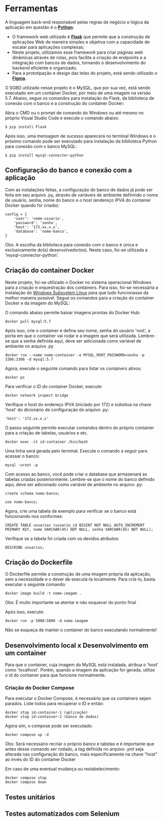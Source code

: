# Ferramentas 
A linguagem back-end responsável pelas regras de negócio e lógica da aplicação em questão é o **[Python](https://docs.python.org/pt-br/3/tutorial/)**:
* O framework web utilizado é **[Flask](https://flask.palletsprojects.com/en/3.0.x/)** que permite que a construção de aplicações Web de maneira simples e objetiva com a capacidade de escalar para aplicações complexas;
* Neste projeto, utilizamos esse framework para criar páginas web dinâmicas através de rotas, pois facilita a criação de endpoints e a integração com bancos de dados, tornando o desenvolvimento do backend eficiente e organizado;
* Para a prototipação e design das telas do projeto, está sendo utilizado o **[Figma](https://www.figma.com/design/VEhO4SsuqNKRqIPCCrhl0K/Espaço-Autoestima-Prototipos?node-id=0-1&node-type=canvas&t=mEEwngDu1dxQ5xk9-0)**.

O SGBD utilizado nesse projeto é o MySQL, que por sua vez, está sendo executado em um container Docker, por meio de uma imagem na versão 5.7. Abaixo, segue os comandos para instalação do Flask, da biblioteca de conexão com o banco e a construção do container Docker:

Abra o CMD ou o prompt de comando do Windows ou até mesmo no próprio Visual Studio Code e execute o comando abaixo:
```
$ pip install Flask
```
Após isso, uma mensagem de sucesso aparecerá no terminal Windows e o próximo comando pode ser executado para instalação da biblioteca Python para conexão com o banco MySQL:
```
$ pip install mysql-connector-python
```

## Configuração do banco e conexão com a aplicação
Com as instalações feitas, a configuração do banco de dados já pode ser feita em seu arquivo .py, através de variáveis de ambiente definindo o nome de usuário, senha, nome do banco e o host (endereço IPV4 do container Docker quando for criado):

```
config = {
    'user': 'nome-usuario', 
    'password': 'senha', 
    'host': '172.xx.x.x', 
    'database': 'nome-banco',
}
```
Obs: A escolha da biblioteca para conexão com o banco é única e exclusivamente do(s) desenvolvedor(es). Neste caso, foi-se utilizada a 'mysql-connector-python'.

## Criação do container Docker
Neste projeto, foi-se utilizado o Docker no sistema operacional Windows para a criação e orquestração dos containers. Para isso, foi-se necessária a instalação do [Windows Subsystem Linux]([https://learn.microsoft.com/pt-br/windows/wsl/install]) para que tudo funcionasse da melhor maneira possível. Segue os comandos para a criação do container Docker e da imagem do MySQL:

O comando abaixo permite baixar imagens prontas do Docker Hub: 
```
docker pull mysql:5.7
```
Após isso, crie o container e defina seu nome, senha do usuário 'root', a porta em que o container vai rodar e a imagem que será utilizada. Lembre-se que a senha definida aqui, deve ser adicionada como variável de ambiente no arquivo .py
```
docker run --name nome-container -e MYSQL_ROOT_PASSWORD=senha -p 3306:3306 -d mysql:5.7
```
Agora, execute o seguinte comando para listar os containers ativos:
```
docker ps
```
Para verificar o ID do container Docker, execute:
```
docker network inspect bridge
```
Verifique o host do endereço IPV4 (iniciado por 172) e subsitua na chave 'host' do dicionário de configuração do arquivo .py:
```
'host': '172.xx.x.x'
```
O passo seguinte permite executar comandos dentro do próprio container para a criação de tabelas, usuários e etc.
```
docker exec -it id-container /bin/bash
```
Uma linha será gerada pelo terminal. Execute o comando a seguir para acessar o banco:
```
mysql -uroot -p
```
Com acesso ao banco, você pode criar o database que armazenará as tabelas criadas posteriormente. Lembre-se que o nome do banco definido aqui, deve ser adicionado como variável de ambiente no arquivo .py:
```
create schema nome-banco;
```
```
use nome-banco;
```
Agora, crie uma tabela de exemplo para verificar se o banco está funcionando nos conformes:
```
CREATE TABLE usuarios (usuario_id BIGINT NOT NULL AUTO_INCREMENT PRIMARY KEY, nome VARCHAR(45) NOT NULL, senha VARCHAR(45) NOT NULL);
```
Verifique se a tabela foi criada com os devidos atributos:
```
DESCRIBE usuarios;
```

## Criação do Dockerfile 
O Dockerfile permite a construção de uma imagem própria da aplicação, sem a necessidade e o dever de executá-la localmente. Para criá-lo, basta executar o seguinte comando:
```
docker image build -t nome-imagem .
```
Obs: É muito importante se atentar e não esquecer do ponto final 

Após isso, execute:
```
docker run -p 5000:5000 -d nome-imagem
```
Não se esqueça de manter o container do banco executando normalmente!

## Desenvolvimento local x Desenvolvimento em um container
Para que o container, cuja imagem do MySQL está instalada, atribua o 'host' como 'localhost'. Porém, quando a imagem da aplicação for gerada, utilize o id do container para que funcione normalmente.

### Criação do Docker Compose 
Para executar o Docker Compose, é necessário que os containers sejam parados. Liste todos para recuperar o ID e então:
```
docker stop id-container-1 (aplicação)
docker stop id-container-2 (banco de dados)
```
Agora sim, o compose pode ser executado:
```
docker compose up -d
```
Obs: Será necessário recriar o próprio banco e tabelas e é importante que antes desse comando ser rodado, a tag definida no arquivo .yml seja alterada nas configuração do banco, mais especificamente na chave "host" ao invés do ID do container Docker

Em caso de uma eventual mudança ou restabelecimento:
```
docker compose stop
docker compose down 
```

## Testes unitários

## Testes automatizados com Selenium
